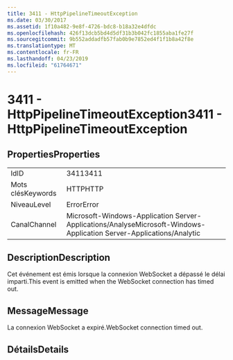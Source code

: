```yaml
---
title: 3411 - HttpPipelineTimeoutException
ms.date: 03/30/2017
ms.assetid: 1f10a482-9e8f-4726-bdc8-b18a32e4dfdc
ms.openlocfilehash: 426f13dcb5bd4d5df31b3b042fc1855aba1fe27f
ms.sourcegitcommit: 9b552addadfb57fab0b9e7852ed4f1f1b8a42f8e
ms.translationtype: MT
ms.contentlocale: fr-FR
ms.lasthandoff: 04/23/2019
ms.locfileid: "61764671"
---
```

# <a name="3411---httppipelinetimeoutexception"></a><span data-ttu-id="9bd76-102">3411 - HttpPipelineTimeoutException</span><span class="sxs-lookup"><span data-stu-id="9bd76-102">3411 - HttpPipelineTimeoutException</span></span>
## <a name="properties"></a><span data-ttu-id="9bd76-103">Properties</span><span class="sxs-lookup"><span data-stu-id="9bd76-103">Properties</span></span>  
  
|||  
|-|-|  
|<span data-ttu-id="9bd76-104">Id</span><span class="sxs-lookup"><span data-stu-id="9bd76-104">ID</span></span>|<span data-ttu-id="9bd76-105">3411</span><span class="sxs-lookup"><span data-stu-id="9bd76-105">3411</span></span>|  
|<span data-ttu-id="9bd76-106">Mots clés</span><span class="sxs-lookup"><span data-stu-id="9bd76-106">Keywords</span></span>|<span data-ttu-id="9bd76-107">HTTP</span><span class="sxs-lookup"><span data-stu-id="9bd76-107">HTTP</span></span>|  
|<span data-ttu-id="9bd76-108">Niveau</span><span class="sxs-lookup"><span data-stu-id="9bd76-108">Level</span></span>|<span data-ttu-id="9bd76-109">Error</span><span class="sxs-lookup"><span data-stu-id="9bd76-109">Error</span></span>|  
|<span data-ttu-id="9bd76-110">Canal</span><span class="sxs-lookup"><span data-stu-id="9bd76-110">Channel</span></span>|<span data-ttu-id="9bd76-111">Microsoft-Windows-Application Server-Applications/Analyse</span><span class="sxs-lookup"><span data-stu-id="9bd76-111">Microsoft-Windows-Application Server-Applications/Analytic</span></span>|  
  
## <a name="description"></a><span data-ttu-id="9bd76-112">Description</span><span class="sxs-lookup"><span data-stu-id="9bd76-112">Description</span></span>  
 <span data-ttu-id="9bd76-113">Cet événement est émis lorsque la connexion WebSocket a dépassé le délai imparti.</span><span class="sxs-lookup"><span data-stu-id="9bd76-113">This event is emitted when the WebSocket connection has timed out.</span></span>  
  
## <a name="message"></a><span data-ttu-id="9bd76-114">Message</span><span class="sxs-lookup"><span data-stu-id="9bd76-114">Message</span></span>  
 <span data-ttu-id="9bd76-115">La connexion WebSocket a expiré.</span><span class="sxs-lookup"><span data-stu-id="9bd76-115">WebSocket connection timed out.</span></span>  
  
## <a name="details"></a><span data-ttu-id="9bd76-116">Détails</span><span class="sxs-lookup"><span data-stu-id="9bd76-116">Details</span></span>

